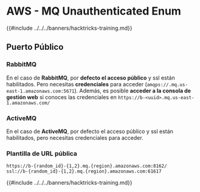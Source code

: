 # AWS - MQ Unauthenticated Enum

{{#include ../../../banners/hacktricks-training.md}}

## Puerto Público

### **RabbitMQ**

En el caso de **RabbitMQ**, por **defecto el acceso público** y ssl están habilitados. Pero necesitas **credenciales** para acceder (`amqps://.mq.us-east-1.amazonaws.com:5671`​​). Además, es posible **acceder a la consola de gestión web** si conoces las credenciales en `https://b-<uuid>.mq.us-east-1.amazonaws.com/`

### ActiveMQ

En el caso de **ActiveMQ**, por defecto el acceso público y ssl están habilitados, pero necesitas credenciales para acceder.

### Plantilla de URL pública
```
https://b-{random_id}-{1,2}.mq.{region}.amazonaws.com:8162/
ssl://b-{random_id}-{1,2}.mq.{region}.amazonaws.com:61617
```
{{#include ../../../banners/hacktricks-training.md}}
